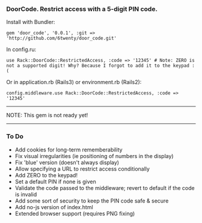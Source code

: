 ### DoorCode. Restrict access with a 5-digit PIN code.

Install with Bundler:

    gem 'door_code', '0.0.1', :git => 'http://github.com/6twenty/door_code.git'
    
In config.ru:

    use Rack::DoorCode::RestrictedAccess, :code => '12345' # Note: ZERO is not a supported digit! Why? Because I forgot to add it to the keypad :(
    
Or in application.rb (Rails3) or environment.rb (Rails2):

    config.middleware.use Rack::DoorCode::RestrictedAccess, :code => '12345'
    
---

NOTE: This gem is not ready yet!

---

### To Do

* Add cookies for long-term rememberability
* Fix visual irregularities (ie positioning of numbers in the display)
* Fix 'blue' version (doesn't always display)
* Allow specifying a URL to restrict access conditionally
* Add ZERO to the keypad!
* Set a default PIN if none is given
* Validate the code passed to the middleware; revert to default if the code is invalid
* Add some sort of security to keep the PIN code safe & secure
* Add no-js version of index.html
* Extended browser support (requires PNG fixing)